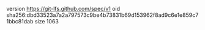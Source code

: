 version https://git-lfs.github.com/spec/v1
oid sha256:dbd33523a7a2a797573c9be4b73831b69d153962f8ad9c6e1e859c71bbc81dab
size 1063
